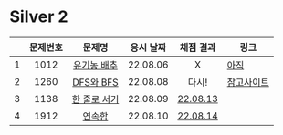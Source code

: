 # Silver 2
||문제번호|문제명|응시 날짜|채점 결과|링크|
|:-:|:--:|:--:|:---:|:---:|--|
|1|1012|[유기농 배추](./1012.js)|22.08.06|X|[아직]()|
|2|1260|[DFS와 BFS](./1260.js)|22.08.08|다시!|[참고사이트](https://cider.tistory.com/4)|
|3|1138|[한 줄로 서기](./1138.js)|22.08.09|[22.08.13](./1138_re.js)|
|4|1912|[연속합](./1912.js)|22.08.10|[22.08.14](./1912_re.js)|